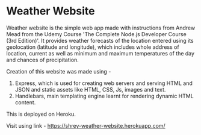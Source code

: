 # Weather Website
Weather website is the simple web app made with instructions from Andrew Mead from the Udemy Course 'The Complete Node.js Developer Course (3rd Edition)'.
It provides weather forecasts of the location entered using its geolocation (latitude and longitude), which includes whole address of location, current as well as minimum and maximum temperatures of the day and chances of precipitation.

Creation of this website was made using - 
1) Express, which is used for creating web servers and serving HTML and JSON and static assets like HTML, CSS, Js, images and text.
2) Handlebars, main templating engine learnt for rendering dynamic HTML content.

This is deployed on Heroku.

Visit using link - https://shrey-weather-website.herokuapp.com/ 
